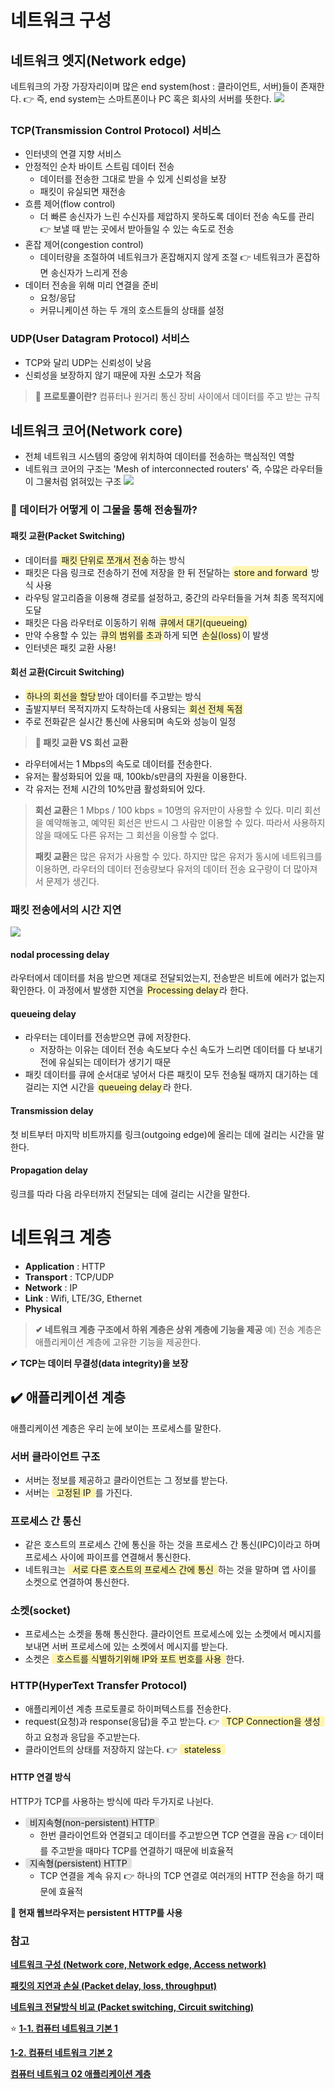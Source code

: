 # 네트워크 구성

## 네트워크 엣지(Network edge)
네트워크의 가장 가장자리이며 많은 end system(host : 클라이언트, 서버)들이 존재한다. 
👉 즉, end system는 스마트폰이나 PC 혹은 회사의 서버를 뜻한다.
![](https://images.velog.io/images/3hee_11/post/c9d5c063-13ab-4468-b961-1ada399fc8c4/image.png)

### TCP(Transmission Control Protocol) 서비스
- 인터넷의 연결 지향 서비스
- 안정적인 순차 바이트 스트림 데이터 전송
  - 데이터를 전송한 그대로 받을 수 있게 신뢰성을 보장
  - 패킷이 유실되면 재전송
- 흐름 제어(flow control)
  - 더 빠른 송신자가 느린 수신자를 제압하지 못하도록 데이터 전송 속도를 관리
  👉 보낼 때 받는 곳에서 받아들일 수 있는 속도로 전송
- 혼잡 제어(congestion control)
  - 데이터량을 조절하여 네트워크가 혼잡해지지 않게 조절
  👉 네트워크가 혼잡하면 송신자가 느리게 전송
- 데이터 전송을 위해 미리 연결을 준비
  - 요청/응답
  - 커뮤니케이션 하는 두 개의 호스트들의 상태를 설정
  
### UDP(User Datagram Protocol) 서비스
- TCP와 달리 UDP는 신뢰성이 낮음
- 신뢰성을 보장하지 않기 때문에 자원 소모가 적음
  
>🤔 **프로토콜이란?** 컴퓨터나 원거리 통신 장비 사이에서 데이터를 주고 받는 규칙

## 네트워크 코어(Network core)
- 전체 네트워크 시스템의 중앙에 위치하여 데이터를 전송하는 핵심적인 역할
- 네트워크 코어의 구조는 'Mesh of interconnected routers' 즉, 수많은 라우터들이 그물처럼 얽혀있는 구조
![](https://images.velog.io/images/3hee_11/post/f4d95073-da8b-4098-b5d3-8cf70c312cda/image.png)

### 🤔 데이터가 어떻게 이 그물을 통해 전송될까?

#### 패킷 교환(Packet Switching) 
- 데이터를 <span style='padding: 2px; background-color: #fff5b1; border-radius: 4px'>패킷 단위로 쪼개서 전송</span>하는 방식 
- 패킷은 다음 링크로 전송하기 전에 저장을 한 뒤 전달하는 <span style='padding: 2px; background-color: #fff5b1; border-radius: 4px'>store and forward</span> 방식 사용
- 라우팅 알고리즘을 이용해 경로를 설정하고, 중간의 라우터들을 거쳐 최종 목적지에 도달
- 패킷은 다음 라우터로 이동하기 위해 <span style='padding: 2px; background-color: #fff5b1; border-radius: 4px'>큐에서 대기(queueing)</span>
- 만약 수용할 수 있는 <span style='padding: 2px; background-color: #fff5b1; border-radius: 4px'>큐의 범위를 초과</span>하게 되면 <span style='padding: 2px; background-color: #fff5b1; border-radius: 4px'>손실(loss)</span>이 발생
- 인터넷은 패킷 교환 사용!

#### 회선 교환(Circuit Switching)
- <span style='padding: 2px; background-color: #fff5b1; border-radius: 4px'>하나의 회선을 할당</span>받아 데이터를 주고받는 방식
- 출발지부터 목적지까지 도착하는데 사용되는 <span style='padding: 2px; background-color: #fff5b1; border-radius: 4px'>회선 전체 독점</span>
- 주로 전화같은 실시간 통신에 사용되며 속도와 성능이 일정

>**📌 패킷 교환 VS 회선 교환**
- 라우터에서는 1 Mbps의 속도로 데이터를 전송한다.
- 유저는 활성화되어 있을 때, 100kb/s만큼의 자원을 이용한다.
- 각 유저는 전체 시간의 10%만큼 활성화되어 있다.
>
>**회선 교환**은 1 Mbps / 100 kbps = 10명의 유저만이 사용할 수 있다. 미리 회선을 예약해놓고, 예약된 회선은 반드시 그 사람만 이용할 수 있다. 따라서 사용하지 않을 때에도 다른 유저는 그 회선을 이용할 수 없다.
>
> **패킷 교환**은 많은 유저가 사용할 수 있다. 하지만 많은 유저가 동시에 네트워크를 이용하면, 라우터의 데이터 전송량보다 유저의 데이터 전송 요구량이 더 많아져서 문제가 생긴다.

### 패킷 전송에서의 시간 지연
![](https://images.velog.io/images/3hee_11/post/b928adfc-e885-40aa-aa02-3c52b8762720/image.png)

#### nodal processing delay
라우터에서 데이터를 처음 받으면 제대로 전달되었는지, 전송받은 비트에 에러가 없는지 확인한다. 이 과정에서 발생한 지연을 <span style='padding: 2px; background-color: #fff5b1; border-radius: 4px'>Processing delay</span>라 한다.

#### queueing delay
- 라우터는 데이터를 전송받으면 큐에 저장한다.
  - 저장하는 이유는 데이터 전송 속도보다 수신 속도가 느리면 데이터를 다 보내기 전에 유실되는 데이터가 생기기 때문
- 패킷 데이터를 큐에 순서대로 넣어서 다른 패킷이 모두 전송될 때까지 대기하는 데 걸리는 지연 시간을 <span style='padding: 2px; background-color: #fff5b1; border-radius: 4px'>queueing delay</span>라 한다.

#### Transmission delay
첫 비트부터 마지막 비트까지를 링크(outgoing edge)에 올리는 데에 걸리는 시간을 말한다.

#### Propagation delay
링크를 따라 다음 라우터까지 전달되는 데에 걸리는 시간을 말한다.

# 네트워크 계층
- **Application** :  HTTP
- **Transport** : TCP/UDP
- **Network** : IP
- **Link** : Wifi, LTE/3G, Ethernet
- **Physical**

>**✔ 네트워크 계층 구조에서 하위 계층은 상위 계층에 기능을 제공**
예) 전송 계층은 애플리케이션 계층에 고유한 기능을 제공한다.
>
**✔ TCP는 데이터 무결성(data integrity)을 보장**

## ✔️ 애플리케이션 계층
애플리케이션 계층은 우리 눈에 보이는 프로세스를 말한다. 

### 서버 클라이언트 구조
- 서버는 정보를 제공하고 클라이언트는 그 정보를 받는다.
- 서버는 <span style='padding: 0px 7px; background-color: #fff5b1; border-radius: 4px'>고정된 IP</span>를 가진다.

### 프로세스 간 통신
- 같은 호스트의 프로세스 간에 통신을 하는 것을 프로세스 간 통신(IPC)이라고 하며 프로세스 사이에 파이프를 연결해서 통신한다.
- 네트워크는 <span style='padding: 0px 7px; background-color: #fff5b1; border-radius: 4px'>서로 다른 호스트의 프로세스 간에 통신</span>하는 것을 말하며 앱 사이를 소켓으로 연결하여 통신한다.

### 소켓(socket)
- 프로세스는 소켓을 통해 통신한다. 클라이언트 프로세스에 있는 소켓에서 메시지를 보내면 서버 프로세스에 있는 소켓에서 메시지를 받는다.
- 소켓은 <span style='padding: 0px 7px; background-color: #fff5b1; border-radius: 4px'>호스트를 식별하기위해 IP와 포트 번호를 사용</span>한다.

### HTTP(HyperText Transfer Protocol)
- 애플리케이션 계층 프로토콜로 하이퍼텍스트를 전송한다.
- request(요청)과 response(응답)을 주고 받는다.
👉 <span style='padding: 0px 7px; background-color: #fff5b1; border-radius: 4px'>TCP Connection을 생성</span>하고 요청과 응답을 주고받는다.
- 클라이언트의 상태를 저장하지 않는다.
👉 <span style='padding: 0px 7px; background-color: #fff5b1; border-radius: 4px'>stateless</span>

#### HTTP 연결 방식
HTTP가 TCP를 사용하는 방식에 따라 두가지로 나뉜다.

- <span style='padding: 0px 7px; background-color: #e2e2e2; border-radius: 4px'>비지속형(non-persistent) HTTP </span>
  - 한번 클라이언트와 연결되고 데이터를 주고받으면 TCP 연결을 끊음
  👉 데이터를 주고받을 때마다 TCP를 연결하기 때문에 비효율적
- <span style='padding: 0px 7px; background-color: #e2e2e2; border-radius: 4px'>지속형(persistent) HTTP</span>
  - TCP 연결을 계속 유지
  👉 하나의 TCP 연결로 여러개의 HTTP 전송을 하기 때문에 효율적

**📌 현재 웹브라우저는 persistent HTTP를 사용**

### 참고
**[네트워크 구성 (Network core, Network edge, Access network)](https://ddongwon.tistory.com/69)**

**[패킷의 지연과 손실 (Packet delay, loss, throughput)](https://ddongwon.tistory.com/70)**

**[네트워크 전달방식 비교 (Packet switching, Circuit switching)](https://swalloow.tistory.com/55)**

⭐ **[1-1. 컴퓨터 네트워크 기본 1](https://dev-nicitis.tistory.com/22?category=1015442)**

**[1-2. 컴퓨터 네트워크 기본 2](https://dev-nicitis.tistory.com/24)**

**[컴퓨터 네트워크 02 애플리케이션 계층](https://velog.io/@protect-me/02)**
